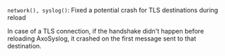 `network(), syslog()`: Fixed a potential crash for TLS destinations during reload

In case of a TLS connection, if the handshake didn't happen before reloading AxoSyslog,
it crashed on the first message sent to that destination.